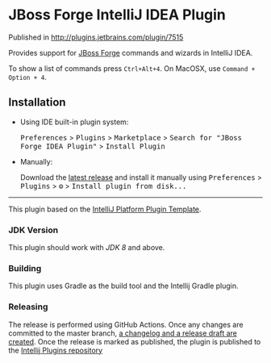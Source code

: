 # JBoss Forge IntelliJ IDEA Plugin

Published in http://plugins.jetbrains.com/plugin/7515

Provides support for [JBoss Forge](https://forge.jboss.org/) commands and wizards in IntelliJ IDEA.

To show a list of commands press `Ctrl+Alt+4`. On MacOSX, use `Command + Option + 4`.

## Installation

- Using IDE built-in plugin system:

  <kbd>Preferences</kbd> > <kbd>Plugins</kbd> > <kbd>Marketplace</kbd> > <kbd>Search for "JBoss Forge IDEA Plugin"</kbd> >
  <kbd>Install Plugin</kbd>

- Manually:

  Download the [latest release](https://github.com/forge/intellij-idea-plugin/releases/latest) and install it manually using
  <kbd>Preferences</kbd> > <kbd>Plugins</kbd> > <kbd>⚙️</kbd> > <kbd>Install plugin from disk...</kbd>

---

This plugin based on the [IntelliJ Platform Plugin Template][template].

[template]: https://github.com/JetBrains/intellij-platform-plugin-template

### JDK Version

This plugin should work with *JDK 8* and above.

### Building

This plugin uses Gradle as the build tool and the Intellij Gradle plugin.

### Releasing

The release is performed using GitHub Actions. Once any changes are committed to the master branch, [a changelog and a release draft are created](https://github.com/forge/intellij-idea-plugin/releases).
Once the release is marked as published, the plugin is published to the [Intellij Plugins repository](https://plugins.jetbrains.com/plugin/7515-jboss-forge-idea-plugin/)
